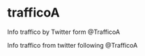 # trafficoA
Info traffico by Twitter form @TrafficoA

Info traffico from twitter following @TrafficoA
